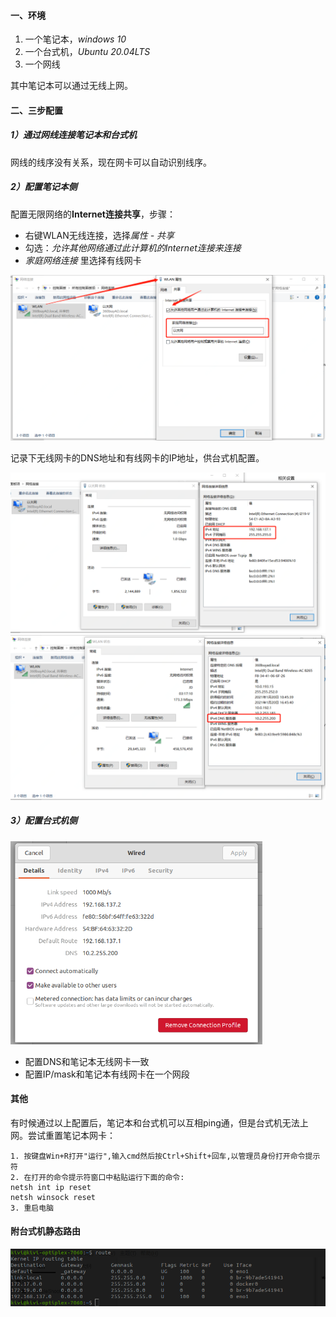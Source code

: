 #### 一、环境

1. 一个笔记本，*windows 10*
2. 一个台式机，*Ubuntu 20.04LTS*
3. 一个网线

其中笔记本可以通过无线上网。

#### 二、三步配置

##### 1）通过网线连接笔记本和台式机

网线的线序没有关系，现在网卡可以自动识别线序。

##### 2）配置笔记本侧

配置无限网络的**Internet连接共享**，步骤：

* 右键WLAN无线连接，选择*属性 - 共享*
* 勾选：*允许其他网络通过此计算机的Internet连接来连接*
* *家庭网络连接* 里选择有线网卡

<img src="../../src/main/resources/picture/微信截图_20210120140216.png" alt="微信截图_20210120140216" style="zoom: 67%;" />

记录下无线网卡的DNS地址和有线网卡的IP地址，供台式机配置。

<img src="../../src/main/resources/picture/微信截图_20210120140359.png" alt="微信截图_20210120140359" style="zoom: 67%;" />

<img src="../../src/main/resources/picture/微信截图_20210120140308.png" alt="微信截图_20210120140308" style="zoom: 67%;" />

##### 3）配置台式机侧

<img src="../../src/main/resources/picture/image-20210120141308195.png" alt="image-20210120141308195" style="zoom:67%;" />

* 配置DNS和笔记本无线网卡一致
* 配置IP/mask和笔记本有线网卡在一个网段

#### 其他

有时候通过以上配置后，笔记本和台式机可以互相ping通，但是台式机无法上网。尝试重置笔记本网卡：

```
1. 按键盘Win+R打开"运行",输入cmd然后按Ctrl+Shift+回车,以管理员身份打开命令提示符
2. 在打开的命令提示符窗口中粘贴运行下面的命令:
netsh int ip reset
netsh winsock reset
3. 重启电脑
```

#### 附台式机静态路由

![image-20210120141930713](../../src/main/resources/picture/image-20210120141930713.png)

